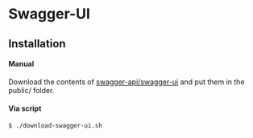 # Swagger-UI

## Installation

#### Manual

Download the contents of [swagger-api/swagger-ui](https://github.com/swagger-api/swagger-ui/tree/master/dist) and put
them in the public/ folder.

#### Via script

`$ ./download-swagger-ui.sh`